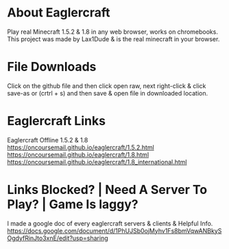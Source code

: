 # About Eaglercraft
Play real Minecraft 1.5.2 & 1.8 in any web browser, works on chromebooks.
This project was made by Lax1Dude & is the real minecraft in your browser.

# File Downloads
Click on the github file and then click open raw, next right-click & click save-as or (crtrl + s) and then save & open file in downloaded location.

# Eaglercraft Links
Eaglercraft Offline 1.5.2 & 1.8  
https://oncoursemail.github.io/eaglercraft/1.5.2.html
https://oncoursemail.github.io/eaglercraft/1.8.html 
https://oncoursemail.github.io/eaglercraft/1.8_international.html

# Links Blocked? | Need A Server To Play? | Game Is laggy?
I made a google doc of every eaglercraft servers & clients & Helpful Info.
https://docs.google.com/document/d/1PhUJSb0ojMyhv1Fs8bmVqwANBkySOgdyfRinJto3xnE/edit?usp=sharing
